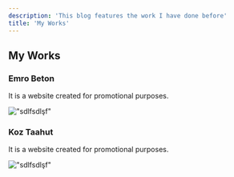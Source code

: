 ```yaml
---
description: 'This blog features the work I have done before'
title: 'My Works'
---
```



## My Works 
### Emro Beton 
It is a website created for promotional purposes.

!["sdlfsdlşf"](../../emro-beton.png)
### Koz Taahut
It is a website created for promotional purposes.

!["sdlfsdlşf"](../../koz-taahhut.png)


